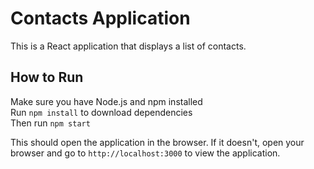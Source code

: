 # Contacts Application

This is a React application that displays a list of contacts.

## How to Run

Make sure you have Node.js and npm installed  
Run `npm install` to download dependencies  
Then run `npm start`  

This should open the application in the browser. If it doesn't, open your browser and go to `http://localhost:3000` to view the application.

